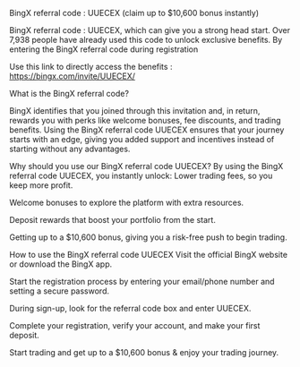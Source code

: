 BingX referral code : UUECEX (claim up to $10,600 bonus instantly)

BingX referral code : UUECEX, which can give you a strong head start. Over 7,938 people have already used this code to unlock exclusive benefits. By entering the BingX referral code during registration

Use this link to directly access the benefits : https://bingx.com/invite/UUECEX/

What is the BingX referral code?

BingX identifies that you joined through this invitation and, in return, rewards you with perks like welcome bonuses, fee discounts, and trading benefits. Using the BingX referral code UUECEX ensures that your journey starts with an edge, giving you added support and incentives instead of starting without any advantages.

Why should you use our BingX referral code UUECEX?
By using the BingX referral code UUECEX, you instantly unlock:
Lower trading fees, so you keep more profit.


Welcome bonuses to explore the platform with extra resources.


Deposit rewards that boost your portfolio from the start.


Getting up to a $10,600 bonus, giving you a risk-free push to begin trading.


How to use the BingX referral code UUECEX
Visit the official BingX website or download the BingX app.


Start the registration process by entering your email/phone number and setting a secure password.


During sign-up, look for the referral code box and enter UUECEX.


Complete your registration, verify your account, and make your first deposit.


Start trading and get up to a $10,600 bonus & enjoy your trading journey.




